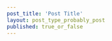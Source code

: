 ```yaml
---
post_title: 'Post Title'
layout: post_type_probably_post
published: true_or_false
---
```

<!--stackedit_data:
eyJoaXN0b3J5IjpbLTYzNzg1NTk2NF19
-->